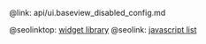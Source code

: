 @link: api/ui.baseview_disabled_config.md

@seolinktop: [widget library](https://webix.com)
@seolink: [javascript list](https://webix.com/widget/list/)